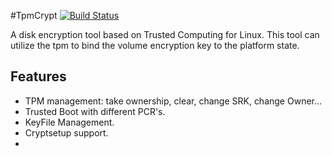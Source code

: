 #TpmCrypt [![Build Status](https://travis-ci.org/zaolin/tpmcrypt.png)](https://travis-ci.org/zaolin/tpmcrypt) 

A disk encryption tool based on Trusted Computing for Linux.
This tool can utilize the tpm to bind the volume encryption key to the platform state.

Features
-----------

* TPM management: take ownership, clear, change SRK, change Owner...
* Trusted Boot with different PCR's.
* KeyFile Management.
* Cryptsetup support.
* 
